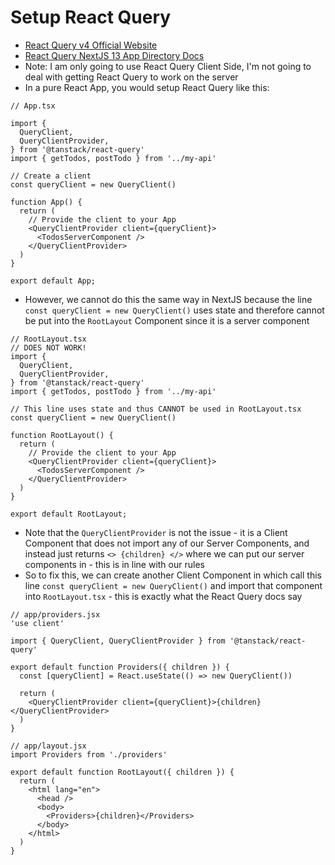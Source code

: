 # Setup React Query

- [React Query v4 Official Website](https://tanstack.com/query/v4/docs/react/overview)
- [React Query NextJS 13 App Directory Docs](https://tanstack.com/query/v4/docs/react/guides/ssr#using-the-app-directory-in-nextjs-13)
- Note: I am only going to use React Query Client Side, I'm not going to deal with getting React Query to work on the server
- In a pure React App, you would setup React Query like this:

```tsx
// App.tsx

import {
  QueryClient,
  QueryClientProvider,
} from '@tanstack/react-query'
import { getTodos, postTodo } from '../my-api'

// Create a client
const queryClient = new QueryClient()

function App() {
  return (
    // Provide the client to your App
    <QueryClientProvider client={queryClient}>
      <TodosServerComponent />
    </QueryClientProvider>
  )
}

export default App;
```

- However, we cannot do this the same way in NextJS because the line `const queryClient = new QueryClient()` uses state and therefore cannot be put into the `RootLayout` Component since it is a server component

```tsx
// RootLayout.tsx
// DOES NOT WORK!
import {
  QueryClient,
  QueryClientProvider,
} from '@tanstack/react-query'
import { getTodos, postTodo } from '../my-api'

// This line uses state and thus CANNOT be used in RootLayout.tsx
const queryClient = new QueryClient()

function RootLayout() {
  return (
    // Provide the client to your App
    <QueryClientProvider client={queryClient}>
      <TodosServerComponent />
    </QueryClientProvider>
  )
}

export default RootLayout;
```

- Note that the `QueryClientProvider` is not the issue - it is a Client Component that does not import any of our Server Components, and instead just returns `<> {children} </>` where we can put our server components in - this is in line with our rules
- So to fix this, we can create another Client Component in which call this line `const queryClient = new QueryClient()` and import that component into `RootLayout.tsx` - this is exactly what the React Query docs say

```tsx
// app/providers.jsx
'use client'

import { QueryClient, QueryClientProvider } from '@tanstack/react-query'

export default function Providers({ children }) {
  const [queryClient] = React.useState(() => new QueryClient())

  return (
    <QueryClientProvider client={queryClient}>{children}</QueryClientProvider>
  )
}

// app/layout.jsx
import Providers from './providers'

export default function RootLayout({ children }) {
  return (
    <html lang="en">
      <head />
      <body>
        <Providers>{children}</Providers>
      </body>
    </html>
  )
}
```

